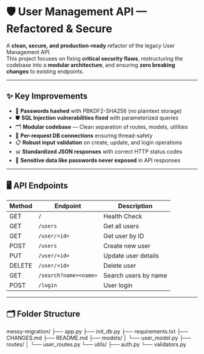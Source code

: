 # 🛡️ User Management API — Refactored & Secure

A **clean, secure, and production-ready** refactor of the legacy User Management API.  
This project focuses on fixing **critical security flaws**, restructuring the codebase into a **modular architecture**, and ensuring **zero breaking changes** to existing endpoints.

---

## ✨ Key Improvements

- 🔐 **Passwords hashed** with PBKDF2-SHA256 (no plaintext storage)
- 🛡️ **SQL Injection vulnerabilities fixed** with parameterized queries
- 🗂️ **Modular codebase** — Clean separation of routes, models, utilities
- 🧵 **Per-request DB connections** ensuring thread-safety
- 📋 **Robust input validation** on create, update, and login operations
- 📊 **Standardized JSON responses** with correct HTTP status codes
- 🚫 **Sensitive data like passwords never exposed** in API responses

---

## 🖥️ API Endpoints

| Method | Endpoint                | Description              |
|--------|-------------------------|--------------------------|
| GET    | `/`                     | Health Check              |
| GET    | `/users`                | Get all users             |
| GET    | `/user/<id>`            | Get user by ID            |
| POST   | `/users`                | Create new user           |
| PUT    | `/user/<id>`            | Update user details       |
| DELETE | `/user/<id>`            | Delete user               |
| GET    | `/search?name=<name>`   | Search users by name      |
| POST   | `/login`                | User login                |

---

## 🗂️ Folder Structure

messy-migration/
├── app.py
├── init_db.py
├── requirements.txt
├── CHANGES.md
├── README.md
├── models/
│ └── user_model.py
├── routes/
│ └── user_routes.py
└── utils/
├── auth.py
└── validators.py

